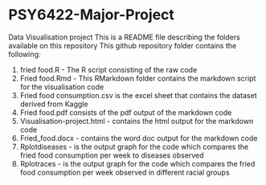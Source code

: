 # PSY6422-Major-Project
Data Visualisation project
This is a README file describing the folders available on this repository
This github repository folder contains the following:
1. fried food.R - The R script consisting of the raw code
2. Fried food.Rmd - This RMarkdown folder contains the markdown script for the visualisation code
3. Fried food consumption.csv is the excel sheet that contains the dataset derived from Kaggle
4. Fried food.pdf consists of the pdf output of the markdown code
5. Visualisation-project.html - contains the html output for the markdown code
6. Fried_food.docx - contains the word doc output for the markdown code
7. Rplotdiseases - is the output graph for the code which compares the fried food consumption per week to diseases observed
8. Rplotraces - is the output graph for the code which compares the fried food consumption per week observed in different racial groups
